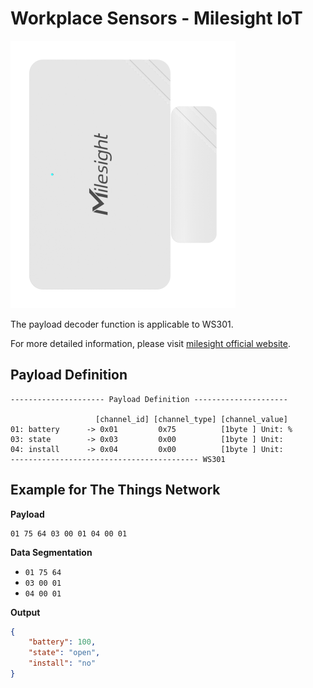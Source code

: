 # Workplace Sensors - Milesight IoT

![WS301](WS301.png)

The payload decoder function is applicable to WS301.

For more detailed information, please visit [milesight official website](https://www.milesight-iot.com).

## Payload Definition

```
--------------------- Payload Definition ---------------------

                   [channel_id] [channel_type] [channel_value]
01: battery      -> 0x01         0x75          [1byte ] Unit: %
03: state        -> 0x03         0x00          [1byte ] Unit:
04: install      -> 0x04         0x00          [1byte ] Unit:
------------------------------------------ WS301
```

## Example for The Things Network

**Payload**

```
01 75 64 03 00 01 04 00 01
```

**Data Segmentation**

-   `01 75 64`
-   `03 00 01`
-   `04 00 01`

**Output**

```json
{
    "battery": 100,
    "state": "open",
    "install": "no"
}
```
